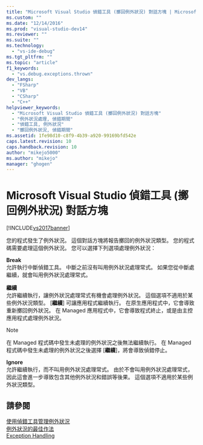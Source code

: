 ```yaml
---
title: "Microsoft Visual Studio 偵錯工具 (擲回例外狀況) 對話方塊 | Microsoft Docs"
ms.custom: ""
ms.date: "12/14/2016"
ms.prod: "visual-studio-dev14"
ms.reviewer: ""
ms.suite: ""
ms.technology: 
  - "vs-ide-debug"
ms.tgt_pltfrm: ""
ms.topic: "article"
f1_keywords: 
  - "vs.debug.exceptions.thrown"
dev_langs: 
  - "FSharp"
  - "VB"
  - "CSharp"
  - "C++"
helpviewer_keywords: 
  - "Microsoft Visual Studio 偵錯工具 (擲回例外狀況) 對話方塊"
  - "例外狀況處理, 偵錯期間"
  - "偵錯工具, 例外狀況"
  - "擲回例外狀況, 偵錯期間"
ms.assetid: 1fe98d10-c8f9-4b39-a920-99169bfd542e
caps.latest.revision: 10
caps.handback.revision: 10
author: "mikejo5000"
ms.author: "mikejo"
manager: "ghogen"
---
```

# Microsoft Visual Studio 偵錯工具 (擲回例外狀況) 對話方塊
[!INCLUDE[vs2017banner](../code-quality/includes/vs2017banner.md)]

您的程式發生了例外狀況。  這個對話方塊將報告擲回的例外狀況類型。  您的程式碼需要處理這個例外狀況。  您可以選擇下列選項處理例外狀況：  
  
 **Break**  
 允許執行中斷偵錯工具。  中斷之前沒有叫用例外狀況處理常式。  如果您從中斷處繼續，就會叫用例外狀況處理常式。  
  
 **繼續**  
 允許繼續執行，讓例外狀況處理常式有機會處理例外狀況。  這個選項不適用於某些例外狀況類型。  \[**繼續**\] 可讓應用程式繼續執行。  在原生應用程式中，它會導致重新擲回例外狀況。  在 Managed 應用程式中，它會導致程式終止，或是由主控應用程式處理例外狀況。  
  
> [!NOTE]
>  在 Managed 程式碼中發生未處理的例外狀況之後無法繼續執行。  在 Managed 程式碼中發生未處理的例外狀況之後選擇 \[**繼續**\]，將會導致偵錯停止。  
  
 **Ignore**  
 允許繼續執行，而不叫用例外狀況處理常式。  由於不會叫用例外狀況處理常式，因此這會進一步導致包含其他例外狀況和錯誤等後果。  這個選項不適用於某些例外狀況類型。  
  
## 請參閱  
 [使用偵錯工具管理例外狀況](../debugger/managing-exceptions-with-the-debugger.md)   
 [例外狀況的最佳作法](../Topic/Best%20Practices%20for%20Exceptions.md)   
 [Exception Handling](/visual-cpp/windows/exception-handling-cpp-component-extensions)